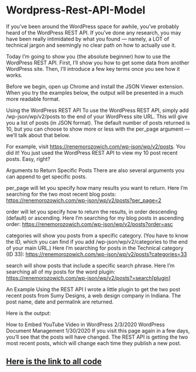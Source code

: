 # Wordpress-Rest-API-Model

If you’ve been around the WordPress space for awhile, you’ve probably heard of the WordPress REST API. If you’ve done any research, you may have been really intimidated by what you found — namely, a LOT of technical jargon and seemingly no clear path on how to actually use it.

Today I’m going to show you (the absolute beginner) how to use the WordPress REST API. First, I’ll show you how to get some data from another WordPress site. Then, I’ll introduce a few key terms once you see how it works.

Before we begin, open up Chrome and install the JSON Viewer extension. When you try the examples below, the output will be presented in a much more readable format.

Using the WordPress REST API
To use the WordPress REST API, simply add /wp-json/wp/v2/posts to the end of your WordPress site URL. This will give you a list of posts (in JSON format). The default number of posts returned is 10, but you can choose to show more or less with the per_page argument — we’ll talk about that below.

For example, visit https://renemorozowich.com/wp-json/wp/v2/posts. You did it! You just used the WordPress REST API to view my 10 post recent posts. Easy, right?

Arguments to Return Specific Posts
There are also several arguments you can append to get specific posts.

per_page will let you specify how many results you want to return. Here I’m searching for the two most recent blog posts: https://renemorozowich.com/wp-json/wp/v2/posts?per_page=2

order will let you specify how to return the results, in order descending (default) or ascending. Here I’m searching for my blog posts in ascending order: https://renemorozowich.com/wp-json/wp/v2/posts?order=asc

categories will show you posts from a specific category. (You have to know the ID, which you can find if you add /wp-json/wp/v2/categories to the end of your main URL.) Here I’m searching for posts in the Technical category (ID 33): https://renemorozowich.com/wp-json/wp/v2/posts?categories=33

search will show posts that include a specific search phrase. Here I’m searching all of my posts for the word plugin: https://renemorozowich.com/wp-json/wp/v2/posts?=search[plugin]

An Example Using the REST API
I wrote a little plugin to get the two post recent posts from Sumy Designs, a web design company in Indiana. The post name, date and permalink are returned.

Here is the output:

How to Embed YouTube Video in WordPress 2/3/2020
WordPress Document Management 1/30/2020
If you visit this page again in a few days, you’ll see that the posts will have changed. The REST API is getting the two most recent posts, which will change each time they publish a new post.


<h2><a href="https://renemorozowich.com/using-wordpress-rest-api-get-blogs/">Here is the link to all code</a><h2/>
